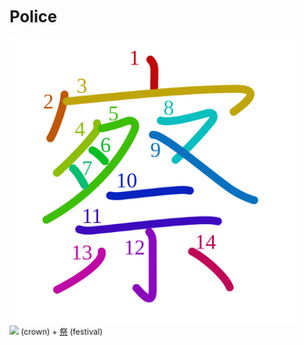 # Police
![5bdf](Kanji/kanji-colorize/5bdf.svg)
![](http://www.kanjidamage.com/assets/radsmall/crown-8ef5ecce0608dafcb65383fca482342b426aa51393f24254287b0012d7fff3bc.jpg) (crown) + [祭](Kanji/kanji-dict/祭.md) (festival)